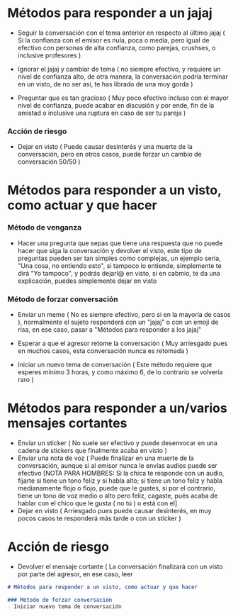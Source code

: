 # Métodos para responder a un jajaj

- Seguir la conversación con el tema anterior en respecto al último jajaj ( Si la confianza con el emisor es nula, poca o media, pero igual de efectivo con personas de alta confianza, como parejas, crushses, o inclusive profesores )

- Ignorar el jajaj y cambiar de tema ( no siempre efectivo, y requiere un nivel de confianza alto, de otra manera, la conversación podría terminar en un visto, de no ser así, te has librado de una muy gorda )

- Preguntar que es tan gracioso ( Muy poco efectivo incluso con el mayor nivel de confianza, puede acabar en discusión y por ende, fin de la amistad o inclusive una ruptura en caso de ser tu pareja )

### Acción de riesgo

- Dejar en visto ( Puede causar desinterés y una muerte de la conversación, pero en otros casos, puede forzar un cambio de conversación 50/50 )

# Métodos para responder a un visto, como actuar y que hacer

### Método de venganza
- Hacer una pregunta que sepas que tiene una respuesta que no puede hacer que siga la conversación y devolver el visto, este tipo de preguntas pueden ser tan simples como complejas, un ejemplo sería, "Una cosa, no entiendo esto", si tampoco lo entiende, simplemente te dirá "Yo tampoco", y podrás dejarl@ en visto, si en cabmio, te da una explicación, puedes simplemente dejar en visto

### Método de forzar conversación
- Enviar un meme ( No es siempre efectivo, pero si en la mayoría de casos ), normalmente el sujeto responderá con un "jajaj" o con un emoji de risa, en ese caso, pasar a "Métodos para responder a los jajaj"

- Esperar a que el agresor retome la conversación ( Muy arriesgado pues en muchos casos, esta conversación nunca es retomada )

- Iniciar un nuevo tema de conversación ( Este método requiere que esperes mínimo 3 horas, y como máximo 6, de lo contrario se volvería raro )  


# Métodos para responder a un/varios mensajes cortantes

- Enviar un sticker ( No suele ser efectivo y puede desenvocar en una cadena de stickers que finalmente acaba en visto )
- Enviar una nota de voz ( Puede finalizar en una muerte de la conversación, aunque si al emisor nunca le envías audios puede ser efectivo
[NOTA PARA HOMBRES: Si la chica te responde con un audio, fijarte si tiene un tono feliz y si habla alto; si tiene un tono feliz y habla medianamente flojo o flojo, puede que le gustes, si por el contrario, tiene un tono de voz medio o alto pero feliz, cagaste, pués acaba de hablar con el chico que le gusta ( no tú ) o está con el]
- Dejar en visto ( Arriesgado pues puede causar desinterés, en muy pocos casos te responderá más tarde o con un sticker )

# Acción de riesgo

- Devolver el mensaje cortante ( La conversación finalizará con un visto por parte del agresor, en ese caso, leer
```md
# Métodos para responder a un visto, como actuar y que hacer

### Método de forzar conversación
- Iniciar nuevo tema de conversación
```
